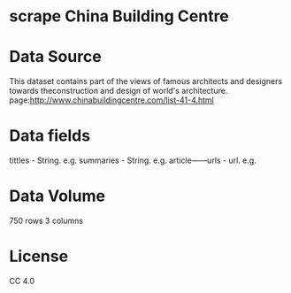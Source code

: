 # scrape China Building Centre
# Data Source
This dataset contains part of the views of famous architects and designers towards theconstruction and design of world's architecture.
page:http://www.chinabuildingcentre.com/list-41-4.html
# Data fields
tittles - String. e.g. 
summaries - String. e.g. 
article——urls - url. e.g.
# Data Volume
750 rows 3 columns

# License
CC 4.0
